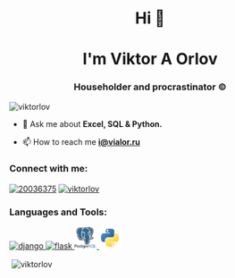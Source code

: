 <h1 align="center">Hi 👋</h1>
<h1 align="center">I'm Viktor A Orlov</h1>
<h3 align="center">Householder and procrastinator ©️</h3>

<p align="left"> <img src="https://komarev.com/ghpvc/?username=viktorlov&label=Profile%20views&color=0e75b6&style=flat" alt="viktorlov" /> </p>

- 💬 Ask me about **Excel, SQL & Python.**

- 📫 How to reach me **i@vialor.ru**

<h3 align="left">Connect with me:</h3>
<p align="left">
<a href="https://stackoverflow.com/users/20036375" target="blank"><img align="center" src="https://raw.githubusercontent.com/rahuldkjain/github-profile-readme-generator/master/src/images/icons/Social/stack-overflow.svg" alt="20036375" height="30" width="40" /></a>
<a href="https://kaggle.com/viktorlov" target="blank"><img align="center" src="https://raw.githubusercontent.com/rahuldkjain/github-profile-readme-generator/master/src/images/icons/Social/kaggle.svg" alt="viktorlov" height="30" width="40" /></a>
</p>

<h3 align="left">Languages and Tools:</h3>
<p align="left"> <a href="https://www.djangoproject.com/" target="_blank" rel="noreferrer"> <img src="https://cdn.worldvectorlogo.com/logos/django.svg" alt="django" width="40" height="40"/> </a> <a href="https://flask.palletsprojects.com/" target="_blank" rel="noreferrer"> <img src="https://www.vectorlogo.zone/logos/pocoo_flask/pocoo_flask-icon.svg" alt="flask" width="40" height="40"/> </a> <a href="https://www.postgresql.org" target="_blank" rel="noreferrer"> <img src="https://raw.githubusercontent.com/devicons/devicon/master/icons/postgresql/postgresql-original-wordmark.svg" alt="postgresql" width="40" height="40"/> </a> <a href="https://www.python.org" target="_blank" rel="noreferrer"> <img src="https://raw.githubusercontent.com/devicons/devicon/master/icons/python/python-original.svg" alt="python" width="40" height="40"/> </a> </p>

<p>&nbsp;<img align="center" src="https://github-readme-stats.vercel.app/api?username=viktorlov&show_icons=true&locale=en" alt="viktorlov" /></p>
